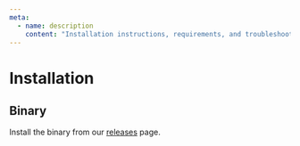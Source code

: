 ```yaml
---
meta:
  - name: description
    content: "Installation instructions, requirements, and troubleshooting for GoNoGo."
---
```


# Installation

## Binary

Install the binary from our [releases](https://github.com/FairwindsOps/gonogo/releases) page.


